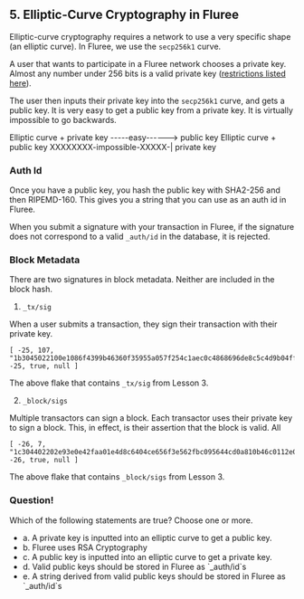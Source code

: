 ## 5. Elliptic-Curve Cryptography in Fluree

Elliptic-curve cryptography requires a network to use a very specific shape (an elliptic curve). In Fluree, we use the `secp256k1` curve. 

A user that wants to participate in a Fluree network chooses a private key. Almost any number under 256 bits is a valid private key  (<a href="/docs/identity/public-private-keys#features-of-the-secp256k1-curve" target="_blank">restrictions listed here</a>).

The user then inputs their private key into the `secp256k1` curve, and gets a public key. It is very easy to get a public key from a private key. It is virtually impossible to go backwards. 

Elliptic curve + private key -----easy------> public key
Elliptic curve + public key XXXXXXXX-impossible-XXXXX-| private key

### Auth Id
Once you have a public key, you hash the public key with SHA2-256 and then RIPEMD-160. This gives you a string that you can use as an auth id in Fluree. 

When you submit a signature with your transaction in Fluree, if the signature does not correspond to a valid `_auth/id` in the database, it is rejected.

### Block Metadata

There are two signatures in block metadata. Neither are included in the block hash. 

1. `_tx/sig`

When a user submits a transaction, they sign their transaction with their private key. 

```
[ -25, 107, "1b3045022100e1086f4399b46360f35955a057f254c1aec0c4868696de8c5c4d9b04ff8523ae0220328350a24075c3fa2ea1aaa32be88093378b9b7f7f5825040cbe58d303cf7b3a", -25, true, null ]
``` 
The above flake that contains `_tx/sig` from Lesson 3. 

2. `_block/sigs`

Multiple transactors can sign a block. Each transactor uses their private key to sign a block. This, in effect, is their assertion that the block is valid. All

```
[ -26, 7, "1c304402202e93e0e42faa01e4d8c6404ce656f3e562fbc095644cd0a810b46c0112e0c8280220494083304a0c9164ca2b1ffcdb8cf9a07ad233f6d9090df9b55906483046dd2a", -26, true, null ]
``` 

The above flake that contains `_block/sigs` from Lesson 3. 

<div class="challenge">
<h3>Question!</h3>
<p>Which of the following statements are true? Choose one or more.</p>
<ul>
    <li>a. A private key is inputted into an elliptic curve to get a public key.</li>
    <li>b. Fluree uses RSA Cryptography</li>
    <li>c. A public key is inputted into an elliptic curve to get a private key.</li> 
    <li>d. Valid public keys should be stored in Fluree as `_auth/id`s</li>
    <li>e. A string derived from valid public keys should be stored in Fluree as `_auth/id`s</li>
</ul>
</div>

